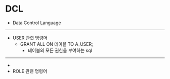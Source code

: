 # DCL

* Data Control Language

---

* USER 관련 명령어
  * GRANT ALL ON 테이블 TO A_USER;
    * 테이블의 모든 권한을 부여하는 sql

---
* 
* ROLE 관련 명령어
